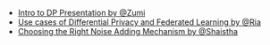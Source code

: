 
- [Intro to DP Presentation by @Zumi](https://github.com/ZumrutMuftuoglu/OM-Study-Group/blob/master/OM_Differential%20Privacy_intro_presentation.pdf)
- [Use cases of Differential Privacy and Federated Learning by @Ria](https://docs.google.com/presentation/d/15Mzb0mGKrBSDULTuha-TXHp-rdHppLi8MQGTuiwfKlU/edit?usp=sharing)
- [Choosing the Right Noise Adding Mechanism by @Shaistha](https://drive.google.com/file/d/1e3jAfE62FvARIg7gUH42oQllLRLJCUkB/view)
